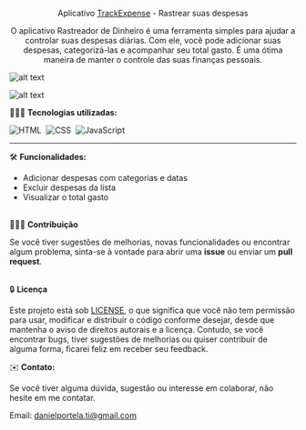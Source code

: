 <div align="center">

Aplicativo <a href="https://apptrackexpense.netlify.app/" target="_blank">TrackExpense</a> - Rastrear suas despesas

<p>O aplicativo Rastreador de Dinheiro é uma ferramenta simples para ajudar a controlar suas despesas diárias. Com ele, você pode adicionar suas despesas, categorizá-las e acompanhar seu total gasto. É uma ótima maneira de manter o controle das suas finanças pessoais.</p></div>

![alt text](preview.png)

![alt text](preview-responsive.jpg)

👨🏼‍💻 <b>Tecnologias utilizadas:</b>

![HTML](https://img.shields.io/badge/-HTML-0D1117?style=for-the-badge&logo=html5&labelColor=0D1117)&nbsp;
![CSS](https://img.shields.io/badge/-CSS-0D1117?style=for-the-badge&logo=CSS3&logoColor=blue&labelColor=0D1117)&nbsp;
![JavaScript](https://img.shields.io/badge/-javascript-0D1117?style=for-the-badge&logo=javascript&logoColor=yellow&labelColor=0D1117)&nbsp;<hr>

🛠️ <b>Funcionalidades:</b>

- Adicionar despesas com categorias e datas
- Excluir despesas da lista
- Visualizar o total gasto<br><br>

👨🏼‍💻 <b>Contribuição</b>

Se você tiver sugestões de melhorias, novas funcionalidades ou encontrar algum problema, sinta-se à vontade para abrir uma <b>issue</b> ou enviar um <b>pull request</b>.<br><br>

🔒 <b>Licença</b>

Este projeto está sob [LICENSE](LICENSE), o que significa que você não tem permissão para usar, modificar e distribuir o código conforme desejar, desde que mantenha o aviso de direitos autorais e a licença. Contudo, se você encontrar bugs, tiver sugestões de melhorias ou quiser contribuir de alguma forma, ficarei feliz em receber seu feedback.

✉️ <b>Contato:</b>

Se você tiver alguma dúvida, sugestão ou interesse em colaborar, não hesite em me contatar.

Email: <a href="mailto:danielportela.ti@gmail.com"> danielportela.ti@gmail.com</a>

